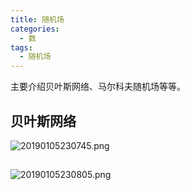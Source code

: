 ```yaml
---
title: 随机场
categories:
  - 数
tags:
  - 随机场
---
```


主要介绍贝叶斯网络、马尔科夫随机场等等。

<!-- more -->

## 贝叶斯网络

![20190105230745.png](https://i.loli.net/2019/01/05/5c30c848861d6.png)

##

![20190105230805.png](https://i.loli.net/2019/01/05/5c30c85b24595.png)
